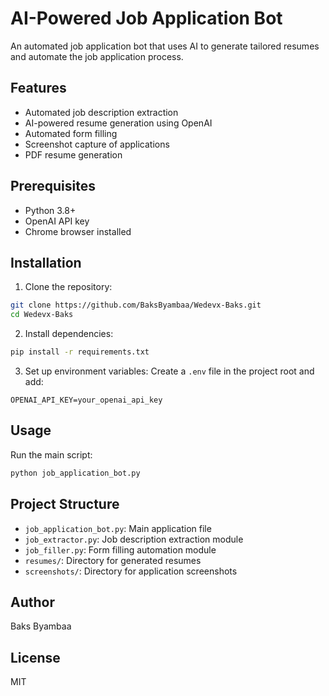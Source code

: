 # AI-Powered Job Application Bot

An automated job application bot that uses AI to generate tailored resumes and automate the job application process.

## Features

- Automated job description extraction
- AI-powered resume generation using OpenAI
- Automated form filling
- Screenshot capture of applications
- PDF resume generation

## Prerequisites

- Python 3.8+
- OpenAI API key
- Chrome browser installed

## Installation

1. Clone the repository:
```bash
git clone https://github.com/BaksByambaa/Wedevx-Baks.git
cd Wedevx-Baks
```

2. Install dependencies:
```bash
pip install -r requirements.txt
```

3. Set up environment variables:
Create a `.env` file in the project root and add:
```
OPENAI_API_KEY=your_openai_api_key
```

## Usage

Run the main script:
```bash
python job_application_bot.py
```

## Project Structure

- `job_application_bot.py`: Main application file
- `job_extractor.py`: Job description extraction module
- `job_filler.py`: Form filling automation module
- `resumes/`: Directory for generated resumes
- `screenshots/`: Directory for application screenshots

## Author

Baks Byambaa

## License

MIT 